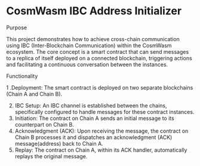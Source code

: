 # CosmWasm IBC Address Initializer

 Purpose

This project demonstrates how to achieve cross-chain communication using IBC (Inter-Blockchain Communication) within the CosmWasm ecosystem.  The core concept is a smart contract that can send messages to a replica of itself deployed on a connected blockchain, triggering actions and facilitating a continuous conversation between the instances.

Functionality

1 .Deployment: The smart contract is deployed on two separate blockchains (Chain A and Chain B).

2. IBC Setup: An IBC channel is established between the chains, specifically configured to handle messages for these contract instances.
3. Initiation: The contract on Chain A sends an initial message to its counterpart on Chain B.
4. Acknowledgment (ACK): Upon receiving the message, the contract on Chain B processes it and dispatches an acknowledgment (ACK) message(address) back to Chain A.
5. Replay: The contract on Chain A, within its ACK handler, automatically replays the original message.
